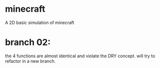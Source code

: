 # minecraft

A 2D basic simulation of minecraft

# branch 02:

the 4 functions are almost identical and violate the DRY concept.
will try to refactor in a new branch.
